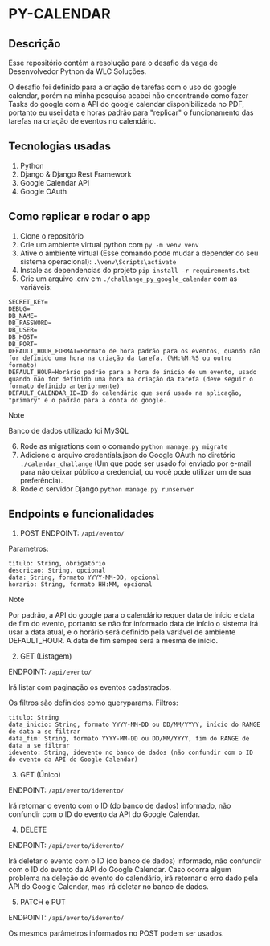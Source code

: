 # PY-CALENDAR
## Descrição
Esse repositório contém a resolução para o desafio da vaga de Desenvolvedor Python da WLC Soluções.

O desafio foi definido para a criação de tarefas com o uso do google calendar, porém na minha pesquisa acabei não encontrando como fazer Tasks do google com a API do google calendar disponibilizada no PDF, portanto eu usei data e horas padrão para "replicar" o funcionamento das tarefas na criação de eventos no calendário.

## Tecnologias usadas
1. Python
2. Django & Django Rest Framework
3. Google Calendar API
4. Google OAuth
   
## Como replicar e rodar o app
1. Clone o repositório
2. Crie um ambiente virtual python com `py -m venv venv`
3. Ative o ambiente virtual (Esse comando pode mudar a depender do seu sistema operacional):
```.\venv\Scripts\activate```
4. Instale as dependencias do projeto `pip install -r requirements.txt`
5. Crie um arquivo .env em `./challange_py_google_calendar` com as variáveis:
```
SECRET_KEY=
DEBUG=
DB_NAME=
DB_PASSWORD=
DB_USER=
DB_HOST=
DB_PORT=
DEFAULT_HOUR_FORMAT=Formato de hora padrão para os eventos, quando não for definido uma hora na criação da tarefa. (%H:%M:%S ou outro formato)
DEFAULT_HOUR=Horário padrão para a hora de inicio de um evento, usado quando não for definido uma hora na criação da tarefa (deve seguir o formato definido anteriormente)
DEFAULT_CALENDAR_ID=ID do calendário que será usado na aplicação, "primary" é o padrão para a conta do google.
```
> [!NOTE]
> Banco de dados utilizado foi MySQL

6. Rode as migrations com o comando `python manage.py migrate`
7. Adicione o arquivo credentials.json do Google OAuth no diretório `./calendar_challange` (Um que pode ser usado foi enviado por e-mail para não deixar público a credencial, ou você pode utilizar um de sua preferência).
8. Rode o servidor Django `python manage.py runserver`

## Endpoints e funcionalidades
1. POST
ENDPOINT: `/api/evento/`

Parametros:

```
titulo: String, obrigatório
descricao: String, opcional
data: String, formato YYYY-MM-DD, opcional
horario: String, formato HH:MM, opcional
```
> [!NOTE]
> Por padrão, a API do google para o calendário requer data de início e data de fim do evento, portanto se não for informado data de início o sistema irá usar a data atual, e o horário será definido pela variável de ambiente DEFAULT_HOUR.
> A data de fim sempre será a mesma de início.

2. GET (Listagem)
   
ENDPOINT: `/api/evento/`

Irá listar com paginação os eventos cadastrados.

Os filtros são definidos como queryparams. Filtros:

```
titulo: String
data_inicio: String, formato YYYY-MM-DD ou DD/MM/YYYY, início do RANGE de data a se filtrar
data_fim: String, formato YYYY-MM-DD ou DD/MM/YYYY, fim do RANGE de data a se filtrar
idevento: String, idevento no banco de dados (não confundir com o ID do evento da API do Google Calendar)
```

3. GET (Único)
   
ENDPOINT: `/api/evento/idevento/`

Irá retornar o evento com o ID (do banco de dados) informado, não confundir com o ID do evento da API do Google Calendar.

4. DELETE
   
ENDPOINT: `/api/evento/idevento/`

Irá deletar o evento com o ID (do banco de dados) informado, não confundir com o ID do evento da API do Google Calendar. Caso ocorra algum problema na deleção do evento do calendário, irá retornar o erro dado pela API do Google Calendar, mas irá deletar no banco de dados.

5. PATCH e PUT

ENDPOINT: `/api/evento/idevento/`

Os mesmos parâmetros informados no POST podem ser usados.
